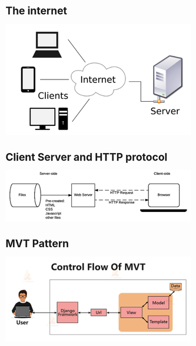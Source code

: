 # The internet
![The internet](img/Client-server-model.svg.png)   


# Client Server and HTTP protocol
![Client Server model](img/basic_static_app_server.png)      


# MVT Pattern
![MVT pattern](img/MVT_Control_Flow.png)      



